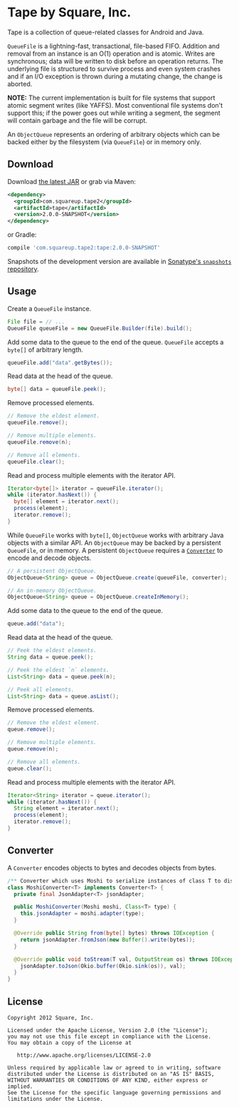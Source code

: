 Tape by Square, Inc.
====================

Tape is a collection of queue-related classes for Android and Java.

`QueueFile` is a lightning-fast, transactional, file-based FIFO. Addition and
removal from an instance is an O(1) operation and is atomic. Writes are
synchronous; data will be written to disk before an operation returns. The
underlying file is structured to survive process and even system crashes and if
an I/O exception is thrown during a mutating change, the change is aborted.

**NOTE:** The current implementation is built for file systems that support
atomic segment writes (like YAFFS). Most conventional file systems don't support
this; if the power goes out while writing a segment, the segment will contain
garbage and the file will be corrupt.

An `ObjectQueue` represents an ordering of arbitrary objects which can be backed
either by the filesystem (via `QueueFile`) or in memory only.



Download
--------

Download [the latest JAR][2] or grab via Maven:
```xml
<dependency>
  <groupId>com.squareup.tape2</groupId>
  <artifactId>tape</artifactId>
  <version>2.0.0-SNAPSHOT</version>
</dependency>
```
or Gradle:
```groovy
compile 'com.squareup.tape2:tape:2.0.0-SNAPSHOT'
```

Snapshots of the development version are available in [Sonatype's `snapshots` repository][snap].



Usage
-----

Create a `QueueFile` instance.

```java
File file = // ...
QueueFile queueFile = new QueueFile.Builder(file).build();
```

Add some data to the queue to the end of the queue. `QueueFile` accepts a `byte[]` of arbitrary length.

```java
queueFile.add("data".getBytes());
```

Read data at the head of the queue.

```java
byte[] data = queueFile.peek();
```

Remove processed elements.

```java
// Remove the eldest element.
queueFile.remove();

// Remove multiple elements.
queueFile.remove(n);

// Remove all elements.
queueFile.clear();
```

Read and process multiple elements with the iterator API.

```java
Iterator<byte[]> iterator = queueFile.iterator();
while (iterator.hasNext()) {
  byte[] element = iterator.next();
  process(element);
  iterator.remove();
}
```

While `QueueFile` works with `byte[]`, `ObjectQueue` works with arbitrary Java objects with a similar API. An `ObjectQueue` may be backed by a persistent `QueueFile`, or in memory. A persistent `ObjectQueue` requires a [`Converter`](#converter) to encode and decode objects.

```java
// A persistent ObjectQueue.
ObjectQueue<String> queue = ObjectQueue.create(queueFile, converter);

// An in-memory ObjectQueue.
ObjectQueue<String> queue = ObjectQueue.createInMemory();
```

Add some data to the queue to the end of the queue.

```java
queue.add("data");
```

Read data at the head of the queue.

```java
// Peek the eldest elements.
String data = queue.peek();

// Peek the eldest `n` elements.
List<String> data = queue.peek(n);

// Peek all elements.
List<String> data = queue.asList();
```

Remove processed elements.

```java
// Remove the eldest element.
queue.remove();

// Remove multiple elements.
queue.remove(n);

// Remove all elements.
queue.clear();
```

Read and process multiple elements with the iterator API.

```java
Iterator<String> iterator = queue.iterator();
while (iterator.hasNext()) {
  String element = iterator.next();
  process(element);
  iterator.remove();
}
```



Converter
---------

A `Converter` encodes objects to bytes and decodes objects from bytes.

```java
/** Converter which uses Moshi to serialize instances of class T to disk. */
class MoshiConverter<T> implements Converter<T> {
  private final JsonAdapter<T> jsonAdapter;

  public MoshiConverter(Moshi moshi, Class<T> type) {
    this.jsonAdapter = moshi.adapter(type);
  }

  @Override public String from(byte[] bytes) throws IOException {
    return jsonAdapter.fromJson(new Buffer().write(bytes));
  }

  @Override public void toStream(T val, OutputStream os) throws IOException {
    jsonAdapter.toJson(Okio.buffer(Okio.sink(os)), val);
  }
}
```


License
-------

    Copyright 2012 Square, Inc.

    Licensed under the Apache License, Version 2.0 (the "License");
    you may not use this file except in compliance with the License.
    You may obtain a copy of the License at

       http://www.apache.org/licenses/LICENSE-2.0

    Unless required by applicable law or agreed to in writing, software
    distributed under the License is distributed on an "AS IS" BASIS,
    WITHOUT WARRANTIES OR CONDITIONS OF ANY KIND, either express or implied.
    See the License for the specific language governing permissions and
    limitations under the License.



 [1]: http://square.github.com/tape/
 [2]: https://search.maven.org/remote_content?g=com.squareup&a=tape&v=LATEST
 [snap]: https://oss.sonatype.org/content/repositories/snapshots/
